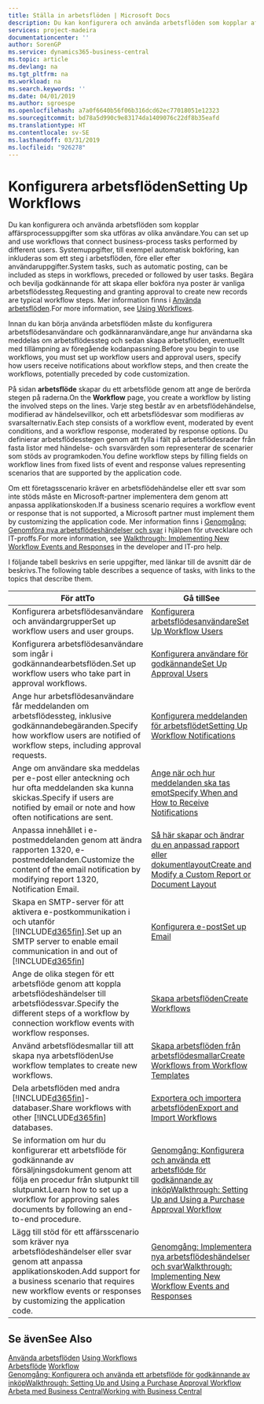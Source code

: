 ```yaml
---
title: Ställa in arbetsflöden | Microsoft Docs
description: Du kan konfigurera och använda arbetsflöden som kopplar affärsprocessuppgifter som ska utföras av olika användare. Systemuppgifter, till exempel automatisk bokföring, kan inkluderas som ett steg i arbetsflöden, före eller efter användaruppgifter. Begära och bevilja godkännande för att skapa eller bokföra nya poster är vanliga arbetsflödessteg.
services: project-madeira
documentationcenter: ''
author: SorenGP
ms.service: dynamics365-business-central
ms.topic: article
ms.devlang: na
ms.tgt_pltfrm: na
ms.workload: na
ms.search.keywords: ''
ms.date: 04/01/2019
ms.author: sgroespe
ms.openlocfilehash: a7a0f6640b56f06b316dcd62ec77018051e12323
ms.sourcegitcommit: bd78a5d990c9e83174da1409076c22df8b35eafd
ms.translationtype: HT
ms.contentlocale: sv-SE
ms.lasthandoff: 03/31/2019
ms.locfileid: "926278"
---
```

# <a name="setting-up-workflows"></a><span data-ttu-id="c12c2-105">Konfigurera arbetsflöden</span><span class="sxs-lookup"><span data-stu-id="c12c2-105">Setting Up Workflows</span></span>
<span data-ttu-id="c12c2-106">Du kan konfigurera och använda arbetsflöden som kopplar affärsprocessuppgifter som ska utföras av olika användare.</span><span class="sxs-lookup"><span data-stu-id="c12c2-106">You can set up and use workflows that connect business-process tasks performed by different users.</span></span> <span data-ttu-id="c12c2-107">Systemuppgifter, till exempel automatisk bokföring, kan inkluderas som ett steg i arbetsflöden, före eller efter användaruppgifter.</span><span class="sxs-lookup"><span data-stu-id="c12c2-107">System tasks, such as automatic posting, can be included as steps in workflows, preceded or followed by user tasks.</span></span> <span data-ttu-id="c12c2-108">Begära och bevilja godkännande för att skapa eller bokföra nya poster är vanliga arbetsflödessteg.</span><span class="sxs-lookup"><span data-stu-id="c12c2-108">Requesting and granting approval to create new records are typical workflow steps.</span></span> <span data-ttu-id="c12c2-109">Mer information finns i [Använda arbetsflöden](across-use-workflows.md).</span><span class="sxs-lookup"><span data-stu-id="c12c2-109">For more information, see [Using Workflows](across-use-workflows.md).</span></span>  

 <span data-ttu-id="c12c2-110">Innan du kan börja använda arbetsflöden måste du konfigurera arbetsflödesanvändare och godkännaranvändare,ange hur användarna ska meddelas om arbetsflödessteg och sedan skapa arbetsflöden, eventuellt med tillämpning av föregående kodanpassning.</span><span class="sxs-lookup"><span data-stu-id="c12c2-110">Before you begin to use workflows, you must set up workflow users and approval users, specify how users receive notifications about workflow steps, and then create the workflows, potentially preceded by code customization.</span></span>  

 <span data-ttu-id="c12c2-111">På sidan **arbetsflöde** skapar du ett arbetsflöde genom att ange de berörda stegen på raderna.</span><span class="sxs-lookup"><span data-stu-id="c12c2-111">On the **Workflow** page, you create a workflow by listing the involved steps on the lines.</span></span> <span data-ttu-id="c12c2-112">Varje steg består av en arbetsflödehändelse, modifierad av händelsevillkor, och ett arbetsflödesvar som modifieras av svarsalternativ.</span><span class="sxs-lookup"><span data-stu-id="c12c2-112">Each step consists of a workflow event, moderated by event conditions, and a workflow response, moderated by response options.</span></span> <span data-ttu-id="c12c2-113">Du definierar arbetsflödesstegen genom att fylla i fält på arbetsflödesrader från fasta listor med händelse- och svarsvärden som representerar de scenarier som stöds av programkoden.</span><span class="sxs-lookup"><span data-stu-id="c12c2-113">You define workflow steps by filling fields on workflow lines from fixed lists of event and response values representing scenarios that are supported by the application code.</span></span>  

 <span data-ttu-id="c12c2-114">Om ett företagsscenario kräver en arbetsflödehändelse eller ett svar som inte stöds måste en Microsoft-partner implementera dem genom att anpassa applikationskoden.</span><span class="sxs-lookup"><span data-stu-id="c12c2-114">If a business scenario requires a workflow event or response that is not supported, a Microsoft partner must implement them by customizing the application code.</span></span> <span data-ttu-id="c12c2-115">Mer information finns i [Genomgång: Genomföra nya arbetsflödeshändelser och svar](/dynamics-nav/Walkthrough--Implementing-New-Workflow-Events-and-Responses) i hjälpen för utvecklare och IT-proffs.</span><span class="sxs-lookup"><span data-stu-id="c12c2-115">For more information, see [Walkthrough: Implementing New Workflow Events and Responses](/dynamics-nav/Walkthrough--Implementing-New-Workflow-Events-and-Responses) in the developer and IT-pro help.</span></span>

 <span data-ttu-id="c12c2-116">I följande tabell beskrivs en serie uppgifter, med länkar till de avsnitt där de beskrivs.</span><span class="sxs-lookup"><span data-stu-id="c12c2-116">The following table describes a sequence of tasks, with links to the topics that describe them.</span></span>  

|<span data-ttu-id="c12c2-117">**För att**</span><span class="sxs-lookup"><span data-stu-id="c12c2-117">**To**</span></span>|<span data-ttu-id="c12c2-118">**Gå till**</span><span class="sxs-lookup"><span data-stu-id="c12c2-118">**See**</span></span>|  
|------------|-------------|  
|<span data-ttu-id="c12c2-119">Konfigurera arbetsflödesanvändare och användargrupper</span><span class="sxs-lookup"><span data-stu-id="c12c2-119">Set up workflow users and user groups.</span></span>|[<span data-ttu-id="c12c2-120">Konfigurera arbetsflödesanvändare</span><span class="sxs-lookup"><span data-stu-id="c12c2-120">Set Up Workflow Users</span></span>](across-how-to-set-up-workflow-users.md)|  
|<span data-ttu-id="c12c2-121">Konfigurera arbetsflödesanvändare som ingår i godkännandearbetsflöden.</span><span class="sxs-lookup"><span data-stu-id="c12c2-121">Set up workflow users who take part in approval workflows.</span></span>|[<span data-ttu-id="c12c2-122">Konfigurera användare för godkännande</span><span class="sxs-lookup"><span data-stu-id="c12c2-122">Set Up Approval Users</span></span>](across-how-to-set-up-approval-users.md)|  
|<span data-ttu-id="c12c2-123">Ange hur arbetsflödesanvändare får meddelanden om arbetsflödessteg, inklusive godkännandebegäranden.</span><span class="sxs-lookup"><span data-stu-id="c12c2-123">Specify how workflow users are notified of workflow steps, including approval requests.</span></span>|[<span data-ttu-id="c12c2-124">Konfigurera meddelanden för arbetsflödet</span><span class="sxs-lookup"><span data-stu-id="c12c2-124">Setting Up Workflow Notifications</span></span>](across-setting-up-workflow-notifications.md)|  
|<span data-ttu-id="c12c2-125">Ange om användare ska meddelas per e-post eller anteckning och hur ofta meddelanden ska kunna skickas.</span><span class="sxs-lookup"><span data-stu-id="c12c2-125">Specify if users are notified by email or note and how often notifications are sent.</span></span>|[<span data-ttu-id="c12c2-126">Ange när och hur meddelanden ska tas emot</span><span class="sxs-lookup"><span data-stu-id="c12c2-126">Specify When and How to Receive Notifications</span></span>](across-how-to-specify-when-and-how-to-receive-notifications.md)|  
|<span data-ttu-id="c12c2-127">Anpassa innehållet i e-postmeddelanden genom att ändra rapporten 1320, e-postmeddelanden.</span><span class="sxs-lookup"><span data-stu-id="c12c2-127">Customize the content of the email notification by modifying report 1320, Notification Email.</span></span>|[<span data-ttu-id="c12c2-128">Så här skapar och ändrar du en anpassad rapport eller dokumentlayout</span><span class="sxs-lookup"><span data-stu-id="c12c2-128">Create and Modify a Custom Report or Document Layout</span></span>](ui-how-create-custom-report-layout.md)|  
|<span data-ttu-id="c12c2-129">Skapa en SMTP-server för att aktivera e-postkommunikation i och utanför [!INCLUDE[d365fin](includes/d365fin_md.md)].</span><span class="sxs-lookup"><span data-stu-id="c12c2-129">Set up an SMTP server to enable email communication in and out of [!INCLUDE[d365fin](includes/d365fin_md.md)]</span></span>|[<span data-ttu-id="c12c2-130">Konfigurera e-post</span><span class="sxs-lookup"><span data-stu-id="c12c2-130">Set up Email</span></span>](admin-how-setup-email.md)|
|<span data-ttu-id="c12c2-131">Ange de olika stegen för ett arbetsflöde genom att koppla arbetsflödeshändelser till arbetsflödessvar.</span><span class="sxs-lookup"><span data-stu-id="c12c2-131">Specify the different steps of a workflow by connection workflow events with workflow responses.</span></span>|[<span data-ttu-id="c12c2-132">Skapa arbetsflöden</span><span class="sxs-lookup"><span data-stu-id="c12c2-132">Create Workflows</span></span>](across-how-to-create-workflows.md)|  
|<span data-ttu-id="c12c2-133">Använd arbetsflödesmallar till att skapa nya arbetsflöden</span><span class="sxs-lookup"><span data-stu-id="c12c2-133">Use workflow templates to create new workflows.</span></span>|[<span data-ttu-id="c12c2-134">Skapa arbetsflöden från arbetsflödesmallar</span><span class="sxs-lookup"><span data-stu-id="c12c2-134">Create Workflows from Workflow Templates</span></span>](across-how-to-create-workflows-from-workflow-templates.md)|  
|<span data-ttu-id="c12c2-135">Dela arbetsflöden med andra [!INCLUDE[d365fin](includes/d365fin_md.md)]-databaser.</span><span class="sxs-lookup"><span data-stu-id="c12c2-135">Share workflows with other [!INCLUDE[d365fin](includes/d365fin_md.md)] databases.</span></span>|[<span data-ttu-id="c12c2-136">Exportera och importera arbetsflöden</span><span class="sxs-lookup"><span data-stu-id="c12c2-136">Export and Import Workflows</span></span>](across-how-to-export-and-import-workflows.md)|  
|<span data-ttu-id="c12c2-137">Se information om hur du konfigurerar ett arbetsflöde för godkännande av försäljningsdokument genom att följa en procedur från slutpunkt till slutpunkt.</span><span class="sxs-lookup"><span data-stu-id="c12c2-137">Learn how to set up a workflow for approving sales documents by following an end-to-end procedure.</span></span>|[<span data-ttu-id="c12c2-138">Genomgång: Konfigurera och använda ett arbetsflöde för godkännande av inköp</span><span class="sxs-lookup"><span data-stu-id="c12c2-138">Walkthrough: Setting Up and Using a Purchase Approval Workflow</span></span>](walkthrough-setting-up-and-using-a-purchase-approval-workflow.md)|  
|<span data-ttu-id="c12c2-139">Lägg till stöd för ett affärsscenario som kräver nya arbetsflödeshändelser eller svar genom att anpassa applikationskoden.</span><span class="sxs-lookup"><span data-stu-id="c12c2-139">Add support for a business scenario that requires new workflow events or responses by customizing the application code.</span></span>|[<span data-ttu-id="c12c2-140">Genomgång: Implementera nya arbetsflödeshändelser och svar</span><span class="sxs-lookup"><span data-stu-id="c12c2-140">Walkthrough: Implementing New Workflow Events and Responses</span></span>](/dynamics-nav/Walkthrough--Implementing-New-Workflow-Events-and-Responses)|  

## <a name="see-also"></a><span data-ttu-id="c12c2-141">Se även</span><span class="sxs-lookup"><span data-stu-id="c12c2-141">See Also</span></span>  
 <span data-ttu-id="c12c2-142">[Använda arbetsflöden](across-use-workflows.md) </span><span class="sxs-lookup"><span data-stu-id="c12c2-142">[Using Workflows](across-use-workflows.md) </span></span>  
 <span data-ttu-id="c12c2-143">[Arbetsflöde](across-workflow.md) </span><span class="sxs-lookup"><span data-stu-id="c12c2-143">[Workflow](across-workflow.md) </span></span>  
 [<span data-ttu-id="c12c2-144">Genomgång: Konfigurera och använda ett arbetsflöde för godkännande av inköp</span><span class="sxs-lookup"><span data-stu-id="c12c2-144">Walkthrough: Setting Up and Using a Purchase Approval Workflow</span></span>](walkthrough-setting-up-and-using-a-purchase-approval-workflow.md)  
 [<span data-ttu-id="c12c2-145">Arbeta med Business Central</span><span class="sxs-lookup"><span data-stu-id="c12c2-145">Working with Business Central</span></span>](ui-work-product.md)
